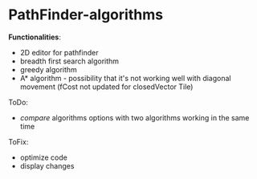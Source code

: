 # PathFinder-algorithms

**Functionalities**:
- 2D editor for pathfinder
- breadth first search algorithm
- greedy algorithm 
- A* algorithm - possibility that it's not working well with diagonal movement (fCost not updated for closedVector Tile)

ToDo:
- *compare* algorithms options with two algorithms working in the same time

ToFix:
- optimize code
- display changes
